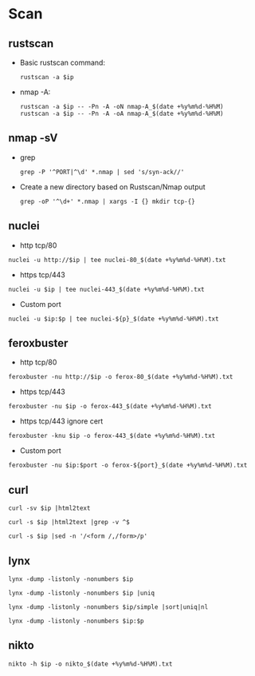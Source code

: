 # Scan

## rustscan
- Basic rustscan command:
    ```
  rustscan -a $ip
    ```
- nmap -A:
    ```
  rustscan -a $ip -- -Pn -A -oN nmap-A_$(date +%y%m%d-%H%M)
  rustscan -a $ip -- -Pn -A -oA nmap-A_$(date +%y%m%d-%H%M)
  ```
## nmap -sV
- grep
    ```
    grep -P '^PORT|^\d' *.nmap | sed 's/syn-ack//'
    ```

- Create a new directory based on Rustscan/Nmap output
    ```
    grep -oP '^\d+' *.nmap | xargs -I {} mkdir tcp-{}
    ```
## nuclei
- http tcp/80
```
nuclei -u http://$ip | tee nuclei-80_$(date +%y%m%d-%H%M).txt
```
- https tcp/443
```
nuclei -u $ip | tee nuclei-443_$(date +%y%m%d-%H%M).txt
```
- Custom port
```
nuclei -u $ip:$p | tee nuclei-${p}_$(date +%y%m%d-%H%M).txt
```
## feroxbuster
- http tcp/80
```
feroxbuster -nu http://$ip -o ferox-80_$(date +%y%m%d-%H%M).txt
```
- https tcp/443
```
feroxbuster -nu $ip -o ferox-443_$(date +%y%m%d-%H%M).txt
```
- https tcp/443 ignore cert
```
feroxbuster -knu $ip -o ferox-443_$(date +%y%m%d-%H%M).txt
```
- Custom port
```
feroxbuster -nu $ip:$port -o ferox-${port}_$(date +%y%m%d-%H%M).txt
```
## curl
```
curl -sv $ip |html2text
```
```
curl -s $ip |html2text |grep -v ^$
```
```
curl -s $ip |sed -n '/<form /,/form>/p'
```
## lynx
```
lynx -dump -listonly -nonumbers $ip
```
```
lynx -dump -listonly -nonumbers $ip |uniq
```
```
lynx -dump -listonly -nonumbers $ip/simple |sort|uniq|nl
```
```
lynx -dump -listonly -nonumbers $ip:$p
```
## nikto
```
nikto -h $ip -o nikto_$(date +%y%m%d-%H%M).txt
```


```
```

```
```